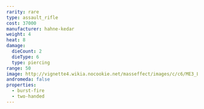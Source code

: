```yaml
---
rarity: rare
type: assault_rifle
cost: 37000
manufacturer: hahne-kedar
weight: 4
heat: 8
damage:
  dieCount: 2
  dieType: 6
  type: piercing
range: 50
image: http://vignette4.wikia.nocookie.net/masseffect/images/c/c6/ME3_Lancer_AS.png/revision/latest?cb=20130227094559
andromeda: false
properties:
  - burst-fire
  - two-handed
---
```

